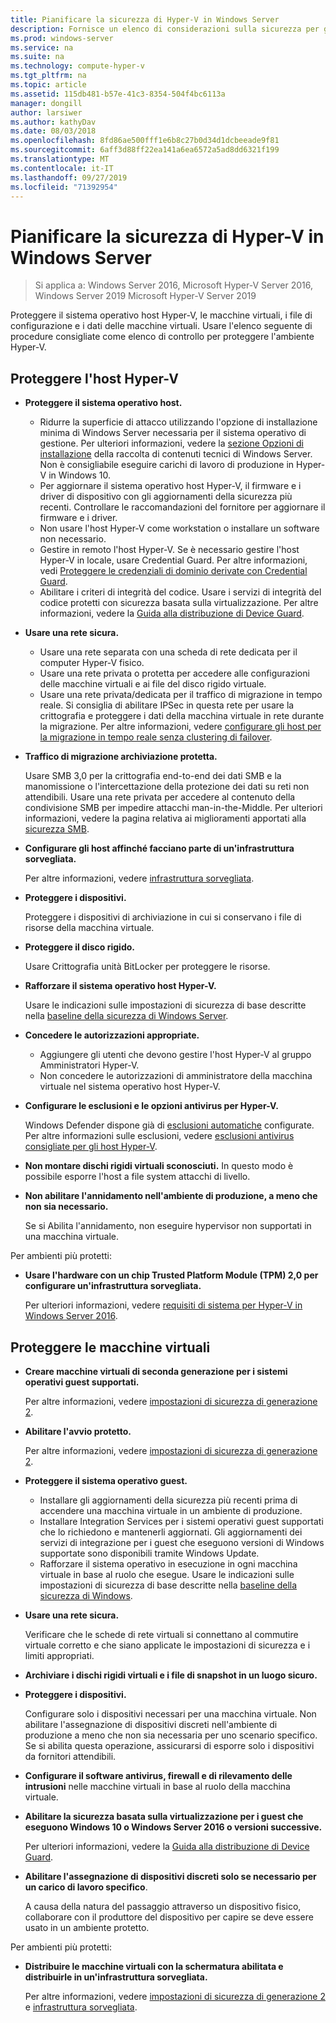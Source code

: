 ```yaml
---
title: Pianificare la sicurezza di Hyper-V in Windows Server
description: Fornisce un elenco di considerazioni sulla sicurezza per gli host Hyper-v e le macchine virtuali
ms.prod: windows-server
ms.service: na
ms.suite: na
ms.technology: compute-hyper-v
ms.tgt_pltfrm: na
ms.topic: article
ms.assetid: 115db481-b57e-41c3-8354-504f4bc6113a
manager: dongill
author: larsiwer
ms.author: kathyDav
ms.date: 08/03/2018
ms.openlocfilehash: 8fd86ae500fff1e6b8c27b0d34d1dcbeeade9f81
ms.sourcegitcommit: 6aff3d88ff22ea141a6ea6572a5ad8dd6321f199
ms.translationtype: MT
ms.contentlocale: it-IT
ms.lasthandoff: 09/27/2019
ms.locfileid: "71392954"
---
```

# <a name="plan-for-hyper-v-security-in-windows-server"></a>Pianificare la sicurezza di Hyper-V in Windows Server

>Si applica a: Windows Server 2016, Microsoft Hyper-V Server 2016, Windows Server 2019 Microsoft Hyper-V Server 2019

Proteggere il sistema operativo host Hyper-V, le macchine virtuali, i file di configurazione e i dati delle macchine virtuali. Usare l'elenco seguente di procedure consigliate come elenco di controllo per proteggere l'ambiente Hyper-V.

## <a name="secure-the-hyper-v-host"></a>Proteggere l'host Hyper-V
- **Proteggere il sistema operativo host.**
    - Ridurre la superficie di attacco utilizzando l'opzione di installazione minima di Windows Server necessaria per il sistema operativo di gestione. Per ulteriori informazioni, vedere la [sezione Opzioni di installazione](/windows-server/windows-server#installation-options) della raccolta di contenuti tecnici di Windows Server. Non è consigliabile eseguire carichi di lavoro di produzione in Hyper-V in Windows 10.
    - Per aggiornare il sistema operativo host Hyper-V, il firmware e i driver di dispositivo con gli aggiornamenti della sicurezza più recenti. Controllare le raccomandazioni del fornitore per aggiornare il firmware e i driver.
    - Non usare l'host Hyper-V come workstation o installare un software non necessario.
    - Gestire in remoto l'host Hyper-V. Se è necessario gestire l'host Hyper-V in locale, usare Credential Guard. Per altre informazioni, vedi [Proteggere le credenziali di dominio derivate con Credential Guard](https://docs.microsoft.com/windows/access-protection/credential-guard/credential-guard).
    - Abilitare i criteri di integrità del codice. Usare i servizi di integrità del codice protetti con sicurezza basata sulla virtualizzazione. Per altre informazioni, vedere la [Guida alla distribuzione di Device Guard](https://docs.microsoft.com/windows/device-security/device-guard/device-guard-deployment-guide).
- **Usare una rete sicura.**
    - Usare una rete separata con una scheda di rete dedicata per il computer Hyper-V fisico.
    - Usare una rete privata o protetta per accedere alle configurazioni delle macchine virtuali e ai file del disco rigido virtuale.
    - Usare una rete privata/dedicata per il traffico di migrazione in tempo reale. Si consiglia di abilitare IPSec in questa rete per usare la crittografia e proteggere i dati della macchina virtuale in rete durante la migrazione. Per altre informazioni, vedere [configurare gli host per la migrazione in tempo reale senza clustering di failover](../deploy/set-up-hosts-for-live-migration-without-failover-clustering.md).
- **Traffico di migrazione archiviazione protetta.** 

    Usare SMB 3,0 per la crittografia end-to-end dei dati SMB e la manomissione o l'intercettazione della protezione dei dati su reti non attendibili. Usare una rete privata per accedere al contenuto della condivisione SMB per impedire attacchi man-in-the-Middle. Per ulteriori informazioni, vedere la pagina relativa ai miglioramenti apportati alla [sicurezza SMB](https://technet.microsoft.com/library/dn551363.aspx). 
- **Configurare gli host affinché facciano parte di un'infrastruttura sorvegliata.** 

    Per altre informazioni, vedere [infrastruttura sorvegliata](../../../security/guarded-fabric-shielded-vm/guarded-fabric-and-shielded-vms-top-node.md).
- **Proteggere i dispositivi.** 

    Proteggere i dispositivi di archiviazione in cui si conservano i file di risorse della macchina virtuale.
    
- **Proteggere il disco rigido.** 

    Usare Crittografia unità BitLocker per proteggere le risorse.
    
- **Rafforzare il sistema operativo host Hyper-V.** 

    Usare le indicazioni sulle impostazioni di sicurezza di base descritte nella [baseline della sicurezza di Windows Server](https://docs.microsoft.com/windows/device-security/windows-security-baselines).
    
- **Concedere le autorizzazioni appropriate.**
    - Aggiungere gli utenti che devono gestire l'host Hyper-V al gruppo Amministratori Hyper-V.
    - Non concedere le autorizzazioni di amministratore della macchina virtuale nel sistema operativo host Hyper-V.

- **Configurare le esclusioni e le opzioni antivirus per Hyper-V.**  

    Windows Defender dispone già di [esclusioni automatiche](https://docs.microsoft.com/windows/security/threat-protection/windows-defender-antivirus/configure-server-exclusions-windows-defender-antivirus) configurate. Per altre informazioni sulle esclusioni, vedere [esclusioni antivirus consigliate per gli host Hyper-V](https://support.microsoft.com/kb/3105657). 

- **Non montare dischi rigidi virtuali sconosciuti.** In questo modo è possibile esporre l'host a file system attacchi di livello.

- **Non abilitare l'annidamento nell'ambiente di produzione, a meno che non sia necessario.**

    Se si Abilita l'annidamento, non eseguire hypervisor non supportati in una macchina virtuale.  

Per ambienti più protetti:

- **Usare l'hardware con un chip Trusted Platform Module (TPM) 2,0 per configurare un'infrastruttura sorvegliata.** 

    Per ulteriori informazioni, vedere [requisiti di sistema per Hyper-V in Windows Server 2016](../system-requirements-for-hyper-v-on-windows.md).

## <a name="secure-virtual-machines"></a>Proteggere le macchine virtuali
- **Creare macchine virtuali di seconda generazione per i sistemi operativi guest supportati.** 

    Per altre informazioni, vedere [impostazioni di sicurezza di generazione 2](../learn-more/Generation-2-virtual-machine-security-settings-for-Hyper-V.md).
    
- **Abilitare l'avvio protetto.** 

    Per altre informazioni, vedere [impostazioni di sicurezza di generazione 2](../learn-more/Generation-2-virtual-machine-security-settings-for-Hyper-V.md).
    
- **Proteggere il sistema operativo guest.**

    - Installare gli aggiornamenti della sicurezza più recenti prima di accendere una macchina virtuale in un ambiente di produzione.
    - Installare Integration Services per i sistemi operativi guest supportati che lo richiedono e mantenerli aggiornati. Gli aggiornamenti dei servizi di integrazione per i guest che eseguono versioni di Windows supportate sono disponibili tramite Windows Update.
    - Rafforzare il sistema operativo in esecuzione in ogni macchina virtuale in base al ruolo che esegue. Usare le indicazioni sulle impostazioni di sicurezza di base descritte nella [baseline della sicurezza di Windows](https://docs.microsoft.com/windows/device-security/windows-security-baselines).
    
- **Usare una rete sicura.** 

    Verificare che le schede di rete virtuali si connettano al commutire virtuale corretto e che siano applicate le impostazioni di sicurezza e i limiti appropriati.
    
- **Archiviare i dischi rigidi virtuali e i file di snapshot in un luogo sicuro.**

- **Proteggere i dispositivi.** 

    Configurare solo i dispositivi necessari per una macchina virtuale. Non abilitare l'assegnazione di dispositivi discreti nell'ambiente di produzione a meno che non sia necessaria per uno scenario specifico. Se si abilita questa operazione, assicurarsi di esporre solo i dispositivi da fornitori attendibili. 
    
- **Configurare il software antivirus, firewall e di rilevamento delle intrusioni** nelle macchine virtuali in base al ruolo della macchina virtuale.

- **Abilitare la sicurezza basata sulla virtualizzazione per i guest che eseguono Windows 10 o Windows Server 2016 o versioni successive.** 

    Per ulteriori informazioni, vedere la [Guida alla distribuzione di Device Guard](https://docs.microsoft.com/windows/device-security/device-guard/device-guard-deployment-guide).
    
- **Abilitare l'assegnazione di dispositivi discreti solo se necessario per un carico di lavoro specifico**. 

    A causa della natura del passaggio attraverso un dispositivo fisico, collaborare con il produttore del dispositivo per capire se deve essere usato in un ambiente protetto.

Per ambienti più protetti:

- **Distribuire le macchine virtuali con la schermatura abilitata e distribuirle in un'infrastruttura sorvegliata.** 

    Per altre informazioni, vedere [impostazioni di sicurezza di generazione 2](../learn-more/Generation-2-virtual-machine-security-settings-for-Hyper-V.md) e [infrastruttura sorvegliata](../../../security/guarded-fabric-shielded-vm/guarded-fabric-and-shielded-vms-top-node.md).
